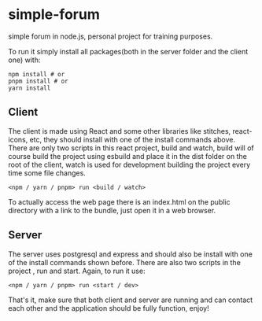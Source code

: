 # simple-forum
simple forum in node.js, personal project for training purposes.

To run it simply install all packages(both in the server folder and the client one) with:
```
npm install # or
pnpm install # or
yarn install
```

## Client
The client is made using React and some other libraries like stitches, react-icons, etc, they should install with one of the install commands above.
There are only two scripts in this react project, build and watch, build will of course build the project using esbuild and place it in the dist folder on the root of the client, watch is used for development building the project every time some file changes.
```
<npm / yarn / pnpm> run <build / watch>
```
To actually access the web page there is an index.html on the public directory with a link to the bundle, just open it in a web browser.


## Server
The server uses postgresql and express and should also be install with one of the install commands shown before. There are also two scripts in the project , run and start.
Again, to run it use:
```
<npm / yarn / pnpm> run <start / dev>
```
That's it, make sure that both client and server are running and can contact each other and the application should be fully function, enjoy!
